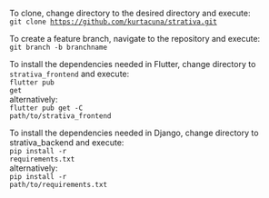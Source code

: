 To clone, change directory to the desired directory and execute:<br>
    <code>git clone https://github.com/kurtacuna/strativa.git</code>

To create a feature branch, navigate to the repository and execute:<br>
    <code>git branch -b branchname</code>

To install the dependencies needed in Flutter, change directory to <code>strativa_frontend</code> and execute:<br>
    <code>flutter pub get</code><br>
alternatively:<br>
    <code>flutter pub get -C path/to/strativa_frontend</code>

To install the dependencies needed in Django, change directory to strativa_backend and execute:<br>
    <code>pip install -r requirements.txt</code><br>
alternatively:<br>
    <code>pip install -r path/to/requirements.txt</code>
